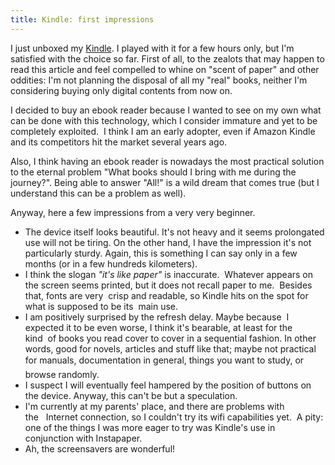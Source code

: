 ```yaml
---
title: Kindle: first impressions
---
```


I just unboxed my <a class="zem_slink" title="Amazon Kindle" rel="wikipedia" href="http://en.wikipedia.org/wiki/Amazon_Kindle">Kindle</a>. I played with it for a few hours only, but I'm satisfied with the choice so far.
First of all, to the zealots that may happen to read this article and feel compelled to whine on "scent of paper" and other oddities: I'm not planning the disposal of all my "real" books, neither I'm considering buying only digital contents from now on.

I decided to buy an ebook reader because I wanted to see on my own what can be done with this technology, which I consider immature and yet to be completely exploited.  I think I am an early adopter, even if Amazon Kindle and its competitors hit the market several years ago.

Also, I think having an ebook reader is nowadays the most practical solution to the eternal problem "What books should I bring with me during the journey?". Being able to answer "All!" is a wild dream that comes true (but I understand this can be a problem as well).

Anyway, here a few impressions from a very very beginner.
<ul>
	<li>The device itself looks beautiful. It's not heavy and it seems prolongated use will not be tiring. On the other hand, I have the impression it's not particularly sturdy. Again, this is something I can say only in a few months (or in a few hundreds kilometers).</li>
	<li>I think the slogan <em>"it's like paper" </em> is inaccurate.  Whatever appears on the screen seems printed, but it does not recall paper to me.  Besides that, fonts are very  crisp and readable, so Kindle hits on the spot for what is supposed to be its  main use.</li>
	<li>I am positively surprised by the refresh delay. Maybe because  I expected it to be even worse, I think it's bearable, at least for the kind  of books you read cover to cover in a sequential fashion. In other words, good for novels, articles and stuff like that; maybe not practical for manuals, documentation in general, things you want to study, or browse randomly.</li>
	<li>I suspect I will eventually feel hampered by the position of buttons on the device. Anyway, this can't be but a speculation.</li>
	<li>I'm currently at my parents' place, and there are problems with the   Internet connection, so I couldn't try its wifi capabilities yet.  A pity: one of the things I was more eager to try was Kindle's use in conjunction with Instapaper.</li>
	<li>Ah, the screensavers are wonderful!</li>
</ul>
<div class="zemanta-pixie" style="margin-top: 10px; height: 15px;"><img class="zemanta-pixie-img" style="border: none; float: right;" src="http://img.zemanta.com/pixy.gif?x-id=f193a112-f886-44a1-8b81-ad639b41f2da" alt="" /><span class="zem-script more-related pretty-attribution"><script src="http://static.zemanta.com/readside/loader.js" type="text/javascript"></script></span></div>
